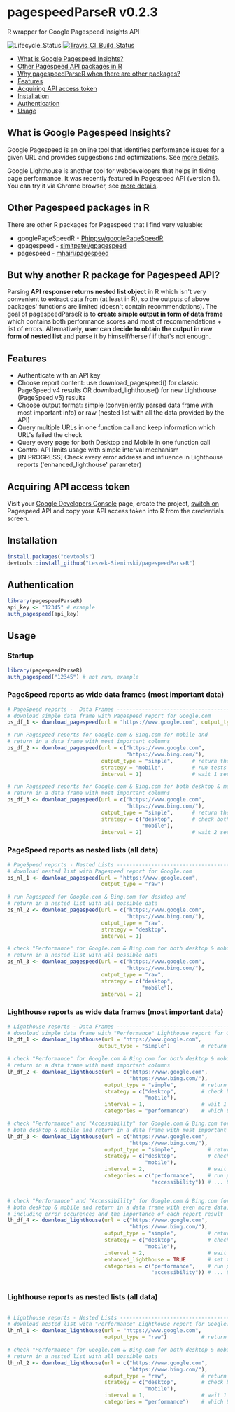 # pagespeedParseR  v0.2.3
R wrapper for Google Pagespeed Insights API

![Lifecycle_Status](https://img.shields.io/badge/lifecycle-maturing-blue.svg)
[![Travis_CI_Build_Status](https://travis-ci.org/Leszek-Sieminski/pagespeedParseR.svg?branch=master)](https://travis-ci.org/Leszek-Sieminski/pagespeedParseR)

* [What is Google Pagespeed Insights?](#what-is-google-pagespeed-insights)
* [Other Pagespeed API packages in R](#other-pagespeed-packages-in-r)
* [Why pagespeedParseR when there are other packages?](#but-why-another-r-package-for-pagespeed-api)
* [Features](#features)
* [Acquiring API access token](#acquiring-api-access-token)
* [Installation](#installation)
* [Authentication](#authentication)
* [Usage](#usage)

## What is Google Pagespeed Insights?
Google Pagespeed is an online tool that identifies performance issues for a given URL and provides suggestions and optimizations. See [more details](https://developers.google.com/speed/pagespeed/insights/?hl=pl).

Google Lighthouse is another tool for webdevelopers that helps in fixing page performance. It was recently featured in Pagespeed API (version 5). You can try it via Chrome browser, see [more details](https://developers.google.com/web/tools/lighthouse/).

## Other Pagespeed packages in R
There are other R packages for Pagespeed that I find very valuable:

* googlePageSpeedR - [Phippsy/googlePageSpeedR](https://github.com/Phippsy/googlePageSpeedR)
* gpagespeed - [simitpatel/gpagespeed](https://github.com/simitpatel/gpagespeed)
* pagespeed - [mhairi/pagespeed](https://github.com/mhairi/pagespeed)

## But why another R package for Pagespeed API?
Parsing **API response returns nested list object** in R which isn't very convenient to extract data from (at least in R), so the outputs of above packages' functions are limited (doesn't contain recommendations). The goal of pagespeedParseR is to **create simple output in form of data frame** which contains both performance scores and most of recommendations + list of errors. Alternatively, **user can decide to obtain the output in raw form of nested list** and parse it by himself/herself if that's not enough.

## Features
* Authenticate with an API key
* Choose report content: use download_pagespeed() for classic PageSpeed v4 results OR download_lighthouse() for new Lighthouse (PageSpeed v5) results
* Choose output format: simple (conveniently parsed data frame with most important info) or raw (nested list with all the data provided by the API)
* Query multiple URLs in one function call and keep information which URL's failed the check
* Query every page for both Desktop and Mobile in one function call
* Control API limits usage with simple interval mechanism
* [IN PROGRESS] Check every error address and influence in Lighthouse reports ('enhanced_lighthouse' parameter)

## Acquiring API access token
Visit your [Google Developers Console](https://console.developers.google.com/) page, create the project, [switch on](https://console.developers.google.com/apis/library/pagespeedonline.googleapis.com) Pagespeed API and copy your API access token into R from the credentials screen.

## Installation

```r
install.packages("devtools")
devtools::install_github("Leszek-Sieminski/pagespeedParseR")
```

## Authentication

```r
library(pagespeedParseR)
api_key <- "12345" # example
auth_pagespeed(api_key)
```

## Usage

### Startup
```r
library(pagespeedParseR)
auth_pagespeed("12345") # not run, example
```

### PageSpeed reports as wide data frames (most important data)
```r
# PageSpeed reports -  Data Frames --------------------------------------------
# download simple data frame with Pagespeed report for Google.com
ps_df_1 <- download_pagespeed(url = "https://www.google.com", output_type = "simple")

# run Pagespeed reports for Google.com & Bing.com for mobile and
# return in a data frame with most important columns
ps_df_2 <- download_pagespeed(url = c("https://www.google.com", 
                                      "https://www.bing.com/"), 
                              output_type = "simple",      # return the results in a wide data frame
                              strategy = "mobile",         # run tests for mobile
                              interval = 1)                # wait 1 second between the calls to API 

# run Pagespeed reports for Google.com & Bing.com for both desktop & mobile and
# return in a data frame with most important columns                              
ps_df_3 <- download_pagespeed(url = c("https://www.google.com", 
                                      "https://www.bing.com/"), 
                              output_type = "simple",      # return the results in a wide data frame
                              strategy = c("desktop",      # check both desktop and mobile, bind
                                           "mobile"), 
                              interval = 2)                # wait 2 seconds between the calls to API 

```

### PageSpeed reports as nested lists (all data)

```r
# PageSpeed reports - Nested Lists --------------------------------------------
# download nested list with Pagespeed report for Google.com
ps_nl_1 <- download_pagespeed(url = "https://www.google.com", 
                              output_type = "raw")

# run Pagespeed for Google.com & Bing.com for desktop and
# return in a nested list with all possible data
ps_nl_2 <- download_pagespeed(url = c("https://www.google.com", 
                                      "https://www.bing.com/"), 
                              output_type = "raw", 
                              strategy = "desktop", 
                              interval = 1)

# check "Performance" for Google.com & Bing.com for both desktop & mobile and
# return in a nested list with all possible data
ps_nl_3 <- download_pagespeed(url = c("https://www.google.com", 
                                      "https://www.bing.com/"), 
                              output_type = "raw", 
                              strategy = c("desktop", 
                                           "mobile"), 
                              interval = 2)

```

### Lighthouse reports as wide data frames (most important data)

```r
# Lighthouse reports - Data Frames --------------------------------------------
# download simple data frame with "Performance" Lighthouse report for Google.com
lh_df_1 <- download_lighthouse(url = "https://www.google.com", 
                             output_type = "simple")          # return the results in a wide data frame

# check "Performance" for Google.com & Bing.com for both desktop & mobile and
# return in a data frame with most important columns
lh_df_2 <- download_lighthouse(url = c("https://www.google.com", 
                                       "https://www.bing.com/"), 
                               output_type = "simple",        # return the results in a wide data frame
                               strategy = c("desktop",        # check both desktop and mobile, bind
                                            "mobile"), 
                               interval = 1,                  # wait 1 second between the calls to API 
                               categories = "performance")    # which Lighthouse reports are to be run?

# check "Performance" and "Accessibility" for Google.com & Bing.com for 
# both desktop & mobile and return in a data frame with most important columns
lh_df_3 <- download_lighthouse(url = c("https://www.google.com", 
                                       "https://www.bing.com/"), 
                               output_type = "simple",          # return the results in a wide data frame
                               strategy = c("desktop",          # check both desktop and mobile, bind
                                            "mobile"), 
                               interval = 2,                    # wait 2 seconds between the calls to API 
                               categories = c("performance",    # run performance & accessibility... 
                                              "accessibility")) # ... Lighthouse reports


# check "Performance" and "Accessibility" for Google.com & Bing.com for 
# both desktop & mobile and return in a data frame with even more data,
# including error occurences and the importance of each report result
lh_df_4 <- download_lighthouse(url = c("https://www.google.com", 
                                       "https://www.bing.com/"), 
                               output_type = "simple",          # return the results in a wide data frame
                               strategy = c("desktop",          # check both desktop and mobile, bind
                                            "mobile"), 
                               interval = 2,                    # wait 2 seconds between the calls to API 
                               enhanced_lighthouse = TRUE       # set to TRUE to obtain more data about errors
                               categories = c("performance",    # run performance & accessibility... 
                                              "accessibility")) # ... Lighthouse reports
       
```

### Lighthouse reports as nested lists (all data)

```r

# Lighthouse reports - Nested Lists -------------------------------------------                                           
# download nested list with "Performance" Lighthouse report for Google.com
lh_nl_1 <- download_lighthouse(url = "https://www.google.com", 
                               output_type = "raw")           # return nested list with all possible data

# check "Performance" for Google.com & Bing.com for both desktop & mobile and
# return in a nested list with all possible data
lh_nl_2 <- download_lighthouse(url = c("https://www.google.com", 
                                       "https://www.bing.com/"), 
                               output_type = "raw",           # return nested list with all possible data
                               strategy = c("desktop",        # check both desktop and mobile, bind
                                            "mobile"), 
                               interval = 1,                  # wait 1 second between the calls to API 
                               categories = "performance")    # which Lighthouse reports are to be run?

```
